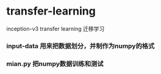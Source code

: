 # transfer-learning
inception-v3    transfer learning  迁移学习

### input-data  用来把数据划分，并制作为numpy的格式
### mian.py 把numpy数据训练和测试
